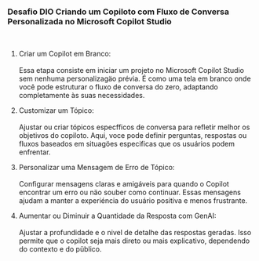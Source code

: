 ### Desafio DIO Criando um Copiloto com Fluxo de Conversa Personalizada no Microsoft Copilot Studio
<br>

1. Criar um Copilot em Branco:<br><br>
Essa etapa consiste em iniciar um projeto no Microsoft Copilot Studio sem
nenhuma personalizagäo prévia. É como uma tela em branco onde você pode
estruturar o fluxo de conversa do zero, adaptando completamente às suas
necessidades.

2. Customizar um Tópico:<br><br>
Ajustar ou criar tópicos especfficos de conversa para refletir melhor os objetivos
do copiloto. Aqui, voce pode definir perguntas, respostas ou fluxos baseados em
situagöes especificas que os usuários podem enfrentar.

3. Personalizar uma Mensagem de Erro de Tópico:<br><br>
Configurar mensagens claras e amigáveis para quando o Copilot encontrar um
erro ou näo souber como continuar. Essas mensagens ajudam a manter a
experiéncia do usuário positiva e menos frustrante.

4. Aumentar ou Diminuir a Quantidade da Resposta com GenAI:<br><br>
Ajustar a profundidade e o nivel de detalhe das respostas geradas. Isso permite
que o copilot seja mais direto ou mais explicativo, dependendo do contexto e do
püblico.
